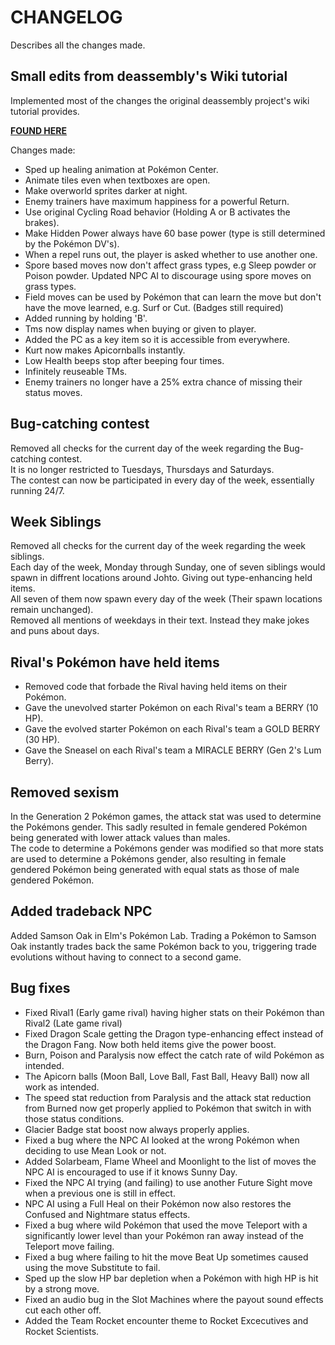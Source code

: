 # CHANGELOG

Describes all the changes made.

## Small edits from deassembly's Wiki tutorial

Implemented most of the changes the original deassembly project's wiki tutorial provides.

[**FOUND HERE**](https://github.com/pret/pokecrystal/wiki/Tutorials)

Changes made:
- Sped up healing animation at Pokémon Center.
- Animate tiles even when textboxes are open.
- Make overworld sprites darker at night.
- Enemy trainers have maximum happiness for a powerful Return.
- Use original Cycling Road behavior (Holding A or B activates the brakes).
- Make Hidden Power always have 60 base power (type is still determined by the Pokémon DV's).
- When a repel runs out, the player is asked whether to use another one.
- Spore based moves now don't affect grass types, e.g Sleep powder or Poison powder. Updated NPC AI to discourage using spore moves on grass types.
- Field moves can be used by Pokémon that can learn the move but don't have the move learned, e.g. Surf or Cut. (Badges still required)
- Added running by holding 'B'.
- Tms now display names when buying or given to player.
- Added the PC as a key item so it is accessible from everywhere.
- Kurt now makes Apicornballs instantly.
- Low Health beeps stop after beeping four times.
- Infinitely reuseable TMs.
- Enemy trainers no longer have a 25% extra chance of missing their status moves.

## Bug-catching contest

Removed all checks for the current day of the week regarding the Bug-catching contest.\
It is no longer restricted to Tuesdays, Thursdays and Saturdays.\
The contest can now be participated in every day of the week, essentially running 24/7.

## Week Siblings

Removed all checks for the current day of the week regarding the week siblings.\
Each day of the week, Monday through Sunday, one of seven siblings would spawn in diffrent locations around Johto. Giving out type-enhancing held items.\
All seven of them now spawn every day of the week (Their spawn locations remain unchanged).\
Removed all mentions of weekdays in their text. Instead they make jokes and puns about days.


## Rival's Pokémon have held items

- Removed code that forbade the Rival having held items on their Pokémon.
- Gave the unevolved starter Pokémon on each Rival's team a BERRY (10 HP).
- Gave the evolved starter Pokémon on each Rival's team a GOLD BERRY (30 HP).
- Gave the Sneasel on each Rival's team a MIRACLE BERRY (Gen 2's Lum Berry).

## Removed sexism

In the Generation 2 Pokémon games, the attack stat was used to determine the Pokémons gender. This sadly resulted in female gendered Pokémon being generated with lower attack values than males.\
The code to determine a Pokémons gender was modified so that more stats are used to determine a Pokémons gender, also resulting in female gendered Pokémon being generated with equal stats as those of male gendered Pokémon.

## Added tradeback NPC

Added Samson Oak in Elm's Pokémon Lab. Trading a Pokémon to Samson Oak instantly trades back the same Pokémon back to you, triggering trade evolutions without having to connect to a second game.

## Bug fixes

- Fixed Rival1 (Early game rival) having higher stats on their Pokémon than Rival2 (Late game rival)
- Fixed Dragon Scale getting the Dragon type-enhancing effect instead of the Dragon Fang. Now both held items give the power boost. 
- Burn, Poison and Paralysis now effect the catch rate of wild Pokémon as intended.
- The Apicorn balls (Moon Ball, Love Ball, Fast Ball, Heavy Ball) now all work as intended. 
- The speed stat reduction from Paralysis and the attack stat reduction from Burned now get properly applied to Pokémon that switch in with those status conditions.
- Glacier Badge stat boost now always properly applies. 
- Fixed a bug where the NPC AI looked at the wrong Pokémon when deciding to use Mean Look or not. 
- Added Solarbeam, Flame Wheel and Moonlight to the list of moves the NPC AI is encouraged to use if it knows Sunny Day.
- Fixed the NPC AI trying (and failing) to use another Future Sight move when a previous one is still in effect. 
- NPC AI using a Full Heal on their Pokémon now also restores the Confused and Nightmare status effects. 
- Fixed a bug where wild Pokémon that used the move Teleport with a significantly lower level than your Pokémon ran away instead of the Teleport move failing. 
- Fixed a bug where failing to hit the move Beat Up sometimes caused using the move Substitute to fail. 
- Sped up the slow HP bar depletion when a Pokémon with high HP is hit by a strong move. 
- Fixed an audio bug in the Slot Machines where the payout sound effects cut each other off. 
- Added the Team Rocket encounter theme to Rocket Excecutives and Rocket Scientists.